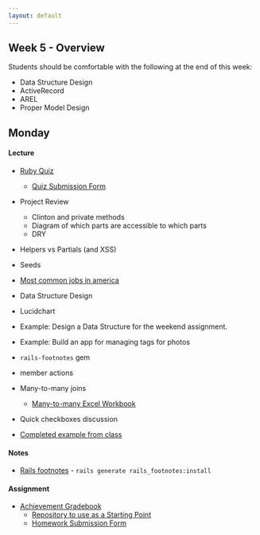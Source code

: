 ```yaml
---
layout: default
---
```


## Week 5 - Overview

Students should be comfortable with the following at the end of this week:

* Data Structure Design
* ActiveRecord
* AREL
* Proper Model Design

## Monday

#### Lecture

* [Ruby Quiz](https://github.com/masonfmatthews/rails_assignments/blob/master/quizzes/if_quiz.rb)
  * [Quiz Submission Form](http://goo.gl/forms/fpcxQCtEqs)
* Project Review
  * Clinton and private methods
  * Diagram of which parts are accessible to which parts
  * DRY  
* Helpers vs Partials (and XSS)
* Seeds

* [Most common jobs in america](http://www.npr.org/blogs/money/2015/02/05/382664837/map-the-most-common-job-in-every-state)
* Data Structure Design
* Lucidchart
* Example: Design a Data Structure for the weekend assignment.

* Example: Build an app for managing tags for photos
* `rails-footnotes` gem
* member actions
* Many-to-many joins
  * [Many-to-many Excel Workbook](w5-1/many-to-many.xlsx)
* Quick checkboxes discussion
* [Completed example from class](https://github.com/tiyd-rails-2015-01/many_to_many)

#### Notes

* [Rails footnotes](https://github.com/josevalim/rails-footnotes) - `rails generate rails_footnotes:install`

#### Assignment

* [Achievement Gradebook](https://github.com/tiyd-rails-2015-01/achievement_gradebook)
  * [Repository to use as a Starting Point](https://github.com/tiyd-rails-2015-01/Gradebook-1)
  * [Homework Submission Form](https://docs.google.com/forms/d/1lddv00AYx4z9ugJBYv1v2RG_JuMUpWEYPYjQGdCVdgQ/viewform?c=0&w=1)

<!--

## Tuesday

#### Lecture

* Address Book
* Grade Thresholds

* Ruby Quiz: [Ruby Quiz](https://github.com/masonfmatthews/rails_assignments/blob/master/quizzes/string_quiz.rb)
  * [Quiz Submission Form](http://goo.gl/forms/fpcxQCtEqs)
* Assignment Review
  * Limitation of has_and_belongs_to_many

* Human Learning
  * Data 1st vs. Behavior 1st (Thinking in Nouns vs. Verbs)
  * Example site of Data 1st: TODO
  * Example site of Behavior 1st: TODO
* Diagrams: Data model and site map

* has_many :through
* dependent: :destroy, dependent: :restrict
* delegate
* default_scope (again)
* scoped associations

* Exercise: Design a Data Structure for an Address Book.

* accepts_nested_attributes

#### Assignment

* Address Book

## Wednesday

#### Lecture

* Ruby Quiz:
* Assignment Review
* More Data Structure Design Exercises
* SQL

#### Assignment

* Do crazy stuff with your Address Book

## Thursday

#### Lecture

* Ruby Quiz:
* Assignment Review
* AREL
* Indices
* Dynamic Data Structures (weekend homework)

## Weekend Assignment - As Pairs

[Survey Opossum](https://github.com/tiyd-rails-2015-01/survey_opossum)

<!--
Still haven't done:

* [Merging Apps and Heroku Deployments](https://github.com/masonfmatthews/rails_assignments/tree/master/assignments/heroku_deployments) - AS PAIRS

* [Student Awards](https://github.com/masonfmatthews/rails_assignments/tree/master/assignments/student_awards)

* [Rails Testing and Coverage](https://github.com/masonfmatthews/rails_assignments/tree/master/assignments/rails_testing_and_coverage)

* https://www.ruby-toolbox.com

* Polymorphism?
* Single Table Inheritance?
* "Refactoring"

* Model testing in Rails
* Coverage (simplecov)
* Exercise: Write a test on your last night's homework and add simplecov
* Controller Testing
* Integration Testing

* How to Google
* Rebuilding!  Software development is a "wicked" problem
* Multi-tenancy discussion
* Fixtures
* Helpers and Partials
* Class variables - DON'T
* Just saying: you can return objects when true/false is expected
* Trying to change an array in an outer scope inside a called function.
-->
